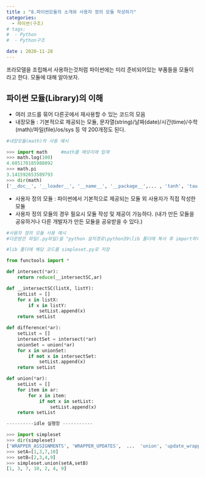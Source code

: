 ```yaml
---
title : "8.파이썬모듈의 소개와 사용자 정의 모듈 작성하기"
categories:
  - 파이썬(구조)
# tags:
#  - Python
#  - Python구조

date : 2020-11-28
---
```


프라모델을 조립해서 사용하는것처럼 파이썬에는 미리 준비되어있는 부품들을 모듈이라고 한다. 모듈에 대해 알아보자.  

파이썬 모듈(Library)의 이해 
---
- 여러 코드를 묶어 다른곳에서 재사용할 수 있는 코드의 모음  
- 내장모듈 : 기본적으로 제공되는 모듈, 문자열(string)/날짜(date)/시간(time)/수학(math)/파일(file)/os/sys 등 약 200개정도 된다. 

```python
#내장모듈(math)의 사용 예시

>>> import math     #math를 메모리에 탑재
>>> math.log(100)
4.605170185988092
>>> math.pi
3.141592653589793
>>> dir(math)
['__doc__', '__loader__', '__name__', '__package__',... , 'tanh', 'tau', 'trunc']

```

- 사용자 정의 모듈 : 파이썬에서 기본적으로 제공되는 모듈 외 사용자가 직접 작성한 모듈
- 사용자 정의 모듈의 경우 필요시 모듈 작성 및 제공이 가능하다. (내가 만든 모듈을 공유하거나 다른 개발자가 만든 모듈을 공유받을 수 있다.)  

```python
#사용자 정의 모듈 사용 예시 
#다운받은 파일(.py파일)을 "python 설치경로\python39\lib 폴더에 복사 후 import하여 사용한다. 

#lib 폴더에 해당 코드를 simpleset.py로 저장

from functools import *

def intersect(*ar):
    return reduce(__intersectSC,ar)

def __intersectSC(listX, listY):
    setList = []
    for x in listX:
        if x in listY:
            setList.append(x)
    return setList

def difference(*ar):
    setList = []
    intersectSet = intersect(*ar)
    unionSet = union(*ar)
    for x in unionSet:
        if not x in intersectSet:
            setList.append(x)
    return setList

def union(*ar):
    setList = []
    for item in ar:
        for x in item:
            if not x in setList:
                setList.append(x)
    return setList

----------idle 실행창 -----------

>>> import simpleset
>>> dir(simpleset)
['WRAPPER_ASSIGNMENTS', 'WRAPPER_UPDATES',  ...  'union', 'update_wrapper', 'wraps']
>>> setA=[1,3,7,10]
>>> setB=[2,3,4,9]
>>> simpleset.union(setA,setB)
[1, 3, 7, 10, 2, 4, 9]

```

